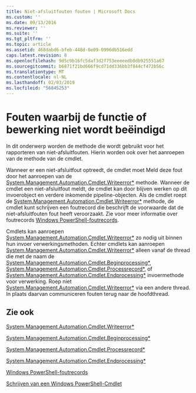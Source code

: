 ```yaml
---
title: Niet-afsluitfouten fouten | Microsoft Docs
ms.custom: ''
ms.date: 09/13/2016
ms.reviewer: ''
ms.suite: ''
ms.tgt_pltfrm: ''
ms.topic: article
ms.assetid: 468dabd6-bfeb-448d-8e09-0996db516edd
caps.latest.revision: 8
ms.openlocfilehash: 9d5c9b16fc5daf3d2f753eeeeedb0db925551a67
ms.sourcegitcommit: b6871f21bd666f9cd71dd336bb3f844cf472b56c
ms.translationtype: MT
ms.contentlocale: nl-NL
ms.lasthandoff: 02/03/2019
ms.locfileid: "56845253"
---
```

# <a name="non-terminating-errors"></a>Fouten waarbij de functie of bewerking niet wordt beëindigd

In dit onderwerp worden de methode die wordt gebruikt voor het rapporteren van niet-afsluitfouten. Hierin worden ook over het aanroepen van de methode van de cmdlet.

Wanneer er een niet-afsluitfout optreedt, de cmdlet moet Meld deze fout door het aanroepen van de [System.Management.Automation.Cmdlet.Writeerror*](/dotnet/api/System.Management.Automation.Cmdlet.WriteError) methode. Wanneer de cmdlet een niet-afsluitfout meldt, de cmdlet kan door blijven werken op dit invoerobject en verdere inkomende pipeline-objecten. Als de cmdlet roept de [System.Management.Automation.Cmdlet.Writeerror*](/dotnet/api/System.Management.Automation.Cmdlet.WriteError) methode, de cmdlet kunt schrijven een foutrecord die beschrijft de voorwaarde dat de niet-afsluitfouten fout heeft veroorzaakt. Zie voor meer informatie over foutrecords [Windows PowerShell-foutrecords](./windows-powershell-error-records.md).

Cmdlets kan aanroepen [System.Management.Automation.Cmdlet.Writeerror*](/dotnet/api/System.Management.Automation.Cmdlet.WriteError) zo nodig uit binnen hun invoer verwerkingsmethoden. Echter cmdlets kan aanroepen [System.Management.Automation.Cmdlet.Writeerror*](/dotnet/api/System.Management.Automation.Cmdlet.WriteError) alleen vanaf de thread die met de naam de [System.Management.Automation.Cmdlet.Beginprocessing*](/dotnet/api/System.Management.Automation.Cmdlet.BeginProcessing), [ System.Management.Automation.Cmdlet.Processrecord*](/dotnet/api/System.Management.Automation.Cmdlet.ProcessRecord), of [System.Management.Automation.Cmdlet.Endprocessing*](/dotnet/api/System.Management.Automation.Cmdlet.EndProcessing) invoermethode voor verwerking. Roep niet [System.Management.Automation.Cmdlet.Writeerror*](/dotnet/api/System.Management.Automation.Cmdlet.WriteError) via een andere thread. In plaats daarvan communiceren fouten terug naar de hoofdthread.

## <a name="see-also"></a>Zie ook

[System.Management.Automation.Cmdlet.Writeerror*](/dotnet/api/System.Management.Automation.Cmdlet.WriteError)

[System.Management.Automation.Cmdlet.Beginprocessing*](/dotnet/api/System.Management.Automation.Cmdlet.BeginProcessing)

[System.Management.Automation.Cmdlet.Processrecord*](/dotnet/api/System.Management.Automation.Cmdlet.ProcessRecord)

[System.Management.Automation.Cmdlet.Endprocessing*](/dotnet/api/System.Management.Automation.Cmdlet.EndProcessing)

[Windows PowerShell-foutrecords](./windows-powershell-error-records.md)

[Schrijven van een Windows PowerShell-Cmdlet](./writing-a-windows-powershell-cmdlet.md)
